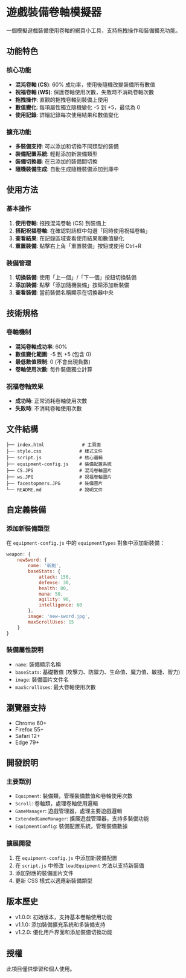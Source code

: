 # 遊戲裝備卷軸模擬器

一個模擬遊戲裝備使用卷軸的網頁小工具，支持拖拽操作和裝備擴充功能。

## 功能特色

### 核心功能
- **混沌卷軸 (CS)**: 60% 成功率，使用後隨機改變裝備所有數值
- **祝福卷軸 (WS)**: 保護卷軸使用次數，失敗時不消耗卷軸次數
- **拖拽操作**: 直觀的拖拽卷軸到裝備上使用
- **數值變化**: 每項屬性獨立隨機變化 -5 到 +5，最低為 0
- **使用記錄**: 詳細記錄每次使用結果和數值變化

### 擴充功能
- **多裝備支持**: 可以添加和切換不同類型的裝備
- **裝備配置系統**: 輕鬆添加新裝備類型
- **裝備切換器**: 在已添加的裝備間切換
- **隨機裝備生成**: 自動生成隨機裝備添加到庫中

## 使用方法

### 基本操作
1. **使用卷軸**: 拖拽混沌卷軸 (CS) 到裝備上
2. **搭配祝福卷軸**: 在確認對話框中勾選「同時使用祝福卷軸」
3. **查看結果**: 在記錄區域查看使用結果和數值變化
4. **重置裝備**: 點擊右上角「重置裝備」按鈕或使用 Ctrl+R

### 裝備管理
1. **切換裝備**: 使用「上一個」/「下一個」按鈕切換裝備
2. **添加裝備**: 點擊「添加隨機裝備」按鈕添加新裝備
3. **查看裝備**: 當前裝備名稱顯示在切換器中央

## 技術規格

### 卷軸機制
- **混沌卷軸成功率**: 60%
- **數值變化範圍**: -5 到 +5 (包含 0)
- **最低數值限制**: 0 (不會出現負數)
- **卷軸使用次數**: 每件裝備獨立計算

### 祝福卷軸效果
- **成功時**: 正常消耗卷軸使用次數
- **失敗時**: 不消耗卷軸使用次數

## 文件結構

```
├── index.html              # 主頁面
├── style.css              # 樣式文件
├── script.js              # 核心邏輯
├── equipment-config.js    # 裝備配置系統
├── CS.JPG                 # 混沌卷軸圖片
├── ws.JPG                 # 祝福卷軸圖片
├── facestopmers.JPG       # 裝備圖片
└── README.md              # 說明文件
```

## 自定義裝備

### 添加新裝備類型
在 `equipment-config.js` 中的 `equipmentTypes` 對象中添加新裝備：

```javascript
weapon: {
    newSword: {
        name: '新劍',
        baseStats: {
            attack: 150,
            defense: 30,
            health: 80,
            mana: 50,
            agility: 90,
            intelligence: 60
        },
        image: 'new-sword.jpg',
        maxScrollUses: 15
    }
}
```

### 裝備屬性說明
- `name`: 裝備顯示名稱
- `baseStats`: 基礎數值 (攻擊力、防禦力、生命值、魔力值、敏捷、智力)
- `image`: 裝備圖片文件名
- `maxScrollUses`: 最大卷軸使用次數

## 瀏覽器支持

- Chrome 60+
- Firefox 55+
- Safari 12+
- Edge 79+

## 開發說明

### 主要類別
- `Equipment`: 裝備類，管理裝備數值和卷軸使用次數
- `Scroll`: 卷軸類，處理卷軸使用邏輯
- `GameManager`: 遊戲管理器，處理主要遊戲邏輯
- `ExtendedGameManager`: 擴展遊戲管理器，支持多裝備功能
- `EquipmentConfig`: 裝備配置系統，管理裝備數據

### 擴展開發
1. 在 `equipment-config.js` 中添加新裝備配置
2. 在 `script.js` 中修改 `loadEquipment` 方法以支持新裝備
3. 添加對應的裝備圖片文件
4. 更新 CSS 樣式以適應新裝備類型

## 版本歷史

- v1.0.0: 初始版本，支持基本卷軸使用功能
- v1.1.0: 添加裝備擴充系統和多裝備支持
- v1.2.0: 優化用戶界面和添加裝備切換功能

## 授權

此項目僅供學習和個人使用。

